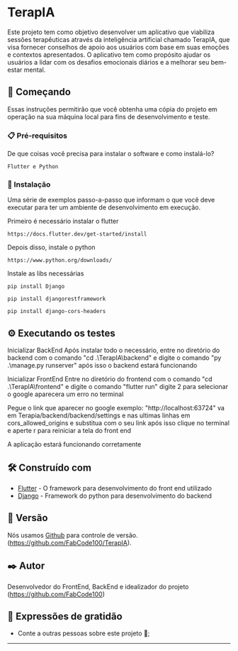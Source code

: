# TerapIA

Este projeto tem como objetivo desenvolver um aplicativo que viabiliza sessões terapêuticas através da inteligência artificial chamado TerapIA, que visa fornecer conselhos de apoio aos usuários com base em suas emoções e contextos apresentados. O aplicativo tem como propósito ajudar os usuários a lidar com os desafios emocionais diários e a melhorar seu bem-estar mental.

## 🚀 Começando

Essas instruções permitirão que você obtenha uma cópia do projeto em operação na sua máquina local para fins de desenvolvimento e teste.

### 📋 Pré-requisitos

De que coisas você precisa para instalar o software e como instalá-lo?

```
Flutter e Python
```

### 🔧 Instalação

Uma série de exemplos passo-a-passo que informam o que você deve executar para ter um ambiente de desenvolvimento em execução.

Primeiro é necessário instalar o flutter

```
https://docs.flutter.dev/get-started/install

```
Depois disso, instale o python

```
https://www.python.org/downloads/

```
Instale as libs necessárias

```
pip install Django
```
```
pip install djangorestframework
```
```
pip install django-cors-headers
```
## ⚙️ Executando os testes

Inicializar BackEnd
Após instalar todo o necessário, entre no diretório do backend com o comando "cd .\TerapIA\backend\" e digite o comando "py .\manage.py runserver" após isso o backend estará funcionando

Inicializar FrontEnd
Entre no diretório do frontend com o comando "cd .\TerapIA\frontend\" e digite o comando "flutter run" digite 2 para selecionar o google aparecera um erro no terminal

Pegue o link que aparecer no google
exemplo: "http://localhost:63724"
va em Terapia/backend/backend/settings e nas ultimas linhas em cors_allowed_origins e substitua com o seu link após isso clique no terminal e aperte r para reiniciar a tela do front end

A aplicação estará funcionando corretamente

## 🛠️ Construído com

* [Flutter](https://flutter.dev) - O framework para desenvolvimento do front end utilizado
* [Django](https://www.djangoproject.com) - Framework do python para desenvolvimento do backend

## 📌 Versão

Nós usamos [Github](https://github.com) para controle de versão. (https://github.com/FabCode100/TerapIA). 

## ✒️ Autor

Desenvolvedor do FrontEnd, BackEnd e idealizador do projeto
(https://github.com/FabCode100)

## 🎁 Expressões de gratidão

* Conte a outras pessoas sobre este projeto 📢;

---
